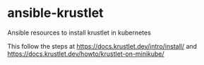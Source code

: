 # ansible-krustlet
Ansible resources to install krustlet in kubernetes

This follow the steps at https://docs.krustlet.dev/intro/install/
and https://docs.krustlet.dev/howto/krustlet-on-minikube/


